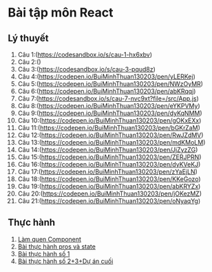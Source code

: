 # Bài tập môn React
## Lý thuyết
1.  Câu 1:(https://codesandbox.io/s/cau-1-hx6xbv)
2.  Câu 2:()
3.  Câu 3:(https://codesandbox.io/s/cau-3-pqud8z)
4.  Câu 4:(https://codepen.io/BuiMinhThuan130203/pen/yLERKej)
5.  Câu 5:(https://codepen.io/BuiMinhThuan130203/pen/NWzOyMR)  
6.  Câu 6:(https://codepen.io/BuiMinhThuan130203/pen/abKRqqj)   
7.  Câu 7:(https://codesandbox.io/s/cau-7-nvc9xt?file=/src/App.js)
8.  Câu 8:(https://codepen.io/BuiMinhThuan130203/pen/eYKPVMy)    
9.  Câu 9:(https://codepen.io/BuiMinhThuan130203/pen/dyKqNMM)
10.  Câu 10:(https://codepen.io/BuiMinhThuan130203/pen/gOKxEXx)
11. Câu 11:(https://codepen.io/BuiMinhThuan130203/pen/bGKrZaM)
12. Câu 12:(https://codepen.io/BuiMinhThuan130203/pen/RwJZdMV)
13. Câu 13:(https://codepen.io/BuiMinhThuan130203/pen/mdKMoLM)
14. Câu 14:(https://codepen.io/BuiMinhThuan130203/pen/JjZyzZG)
15. Câu 15:(https://codepen.io/BuiMinhThuan130203/pen/ZERJPRN)
16. Câu 16:(https://codepen.io/BuiMinhThuan130203/pen/dyKVeKJ)
17. Câu 17:(https://codepen.io/BuiMinhThuan130203/pen/zYaEjLN)
18. Câu 18:(https://codepen.io/BuiMinhThuan130203/pen/KKeGozo)
19. Câu 19:(https://codepen.io/BuiMinhThuan130203/pen/abKRYZx)
20. Câu 20:(https://codepen.io/BuiMinhThuan130203/pen/jOKezMZ)
21. Câu 21:(https://codepen.io/BuiMinhThuan130203/pen/oNyaqYg)
## Thực hành
1. [Làm quen Component](https://codesandbox.io/s/lam-quen-component-1q6cb8)
2. [Bài thực hành pros và state](https://codesandbox.io/s/thuc-hanh-prop-va-state-4ic15o)
3. [Bài thực hành số 1](https://codesandbox.io/s/bai-1-wv5t8m)
4. [Bài thực hành số 2+3+Dự án cuối](https://codesandbox.io/s/baikt2-3-hr8eel)
